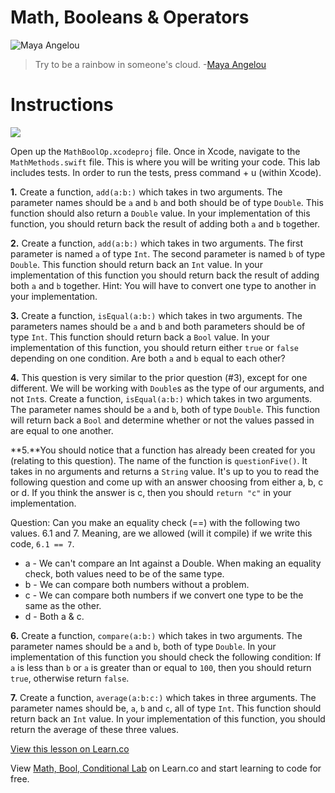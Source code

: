 # Math, Booleans & Operators

![Maya Angelou](http://i.imgur.com/kFzANc8.jpg?1)
> Try to be a rainbow in someone's cloud. -[Maya Angelou](https://en.wikipedia.org/wiki/Maya_Angelou)


# Instructions

![](http://i.imgur.com/WVy8phk.png)

Open up the `MathBoolOp.xcodeproj` file. Once in Xcode, navigate to the `MathMethods.swift` file. This is where you will be writing your code. This lab includes tests. In order to run the tests, press command + u (within Xcode).

**1.** Create a function, `add(a:b:)` which takes in two arguments. The parameter names should be `a` and `b` and both should be of type `Double`. This function should also return a `Double` value. In your implementation of this function, you should return back the result of adding both `a` and `b` together.

**2.** Create a function, `add(a:b:)` which takes in two arguments. The first parameter is named `a` of type `Int`. The second parameter is named `b` of type `Double`. This function should return back an `Int` value. In your implementation of this function you should return back the result of adding both `a` and `b` together. Hint: You will have to convert one type to another in your implementation.

**3.** Create a function, `isEqual(a:b:)` which takes in two arguments. The parameters names should be `a` and `b` and both parameters should be of type `Int`. This function should return back a `Bool` value. In your implementation of this function, you should return either `true` or `false` depending on one condition. Are both `a` and `b` equal to each other?

**4.** This question is very similar to the prior question (#3), except for one different. We will be working with `Double`s as the type of our arguments, and not `Int`s. Create a function, `isEqual(a:b:)` which takes in two arguments. The parameter names should be `a` and `b`, both of type `Double`. This function will return back a `Bool` and determine whether or not the values passed in are equal to one another.

**5.**You should notice that a function has already been created for you (relating to this question). The name of the function is `questionFive()`. It takes in no arguments and returns a `String` value. It's up to you to read the following question and come up with an answer choosing from either a, b, c or d. If you think the answer is c, then you should `return "c"` in your implementation.

Question: Can you make an equality check (==) with the following two values. 6.1 and 7.  Meaning, are we allowed (will it compile) if we write this code, `6.1 == 7`.

* a - We can't compare an Int against a Double. When making an equality check, both values need to be of the same type.
* b - We can compare both numbers without a problem.
* c - We can compare both numbers if we convert one type to be the same as the other.
* d - Both a & c.

**6.** Create a function, `compare(a:b:)` which takes in two arguments. The parameter names should be `a` and `b`, both of type `Double`. In your implementation of this function you should check the following condition: If `a` is less than `b` or `a` is greater than or equal to `100`, then you should return `true`, otherwise return `false`.

**7.** Create a function, `average(a:b:c:)` which takes in three arguments. The parameter names should be, `a`, `b` and `c`, all of type `Int`. This function should return back an `Int` value. In your implementation of this function, you should return the average of these three values.



<a href='https://learn.co/tracks/introduction-to-swift-and-ios/introduction-to-swift-and-ios/basics/playgrounds-lab-booleans-and-operators' data-visibility='hidden'>View this lesson on Learn.co</a>

<p class='util--hide'>View <a href='https://learn.co/lessons/swift-mathBoolOp-lab'>Math, Bool, Conditional Lab</a> on Learn.co and start learning to code for free.</p>
